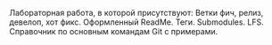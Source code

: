 Лабораторная работа, в которой присутствуют:
Ветки фич, релиз, девелоп, хот фикс.
Оформленный ReadMe.
Теги.
Submodules.
LFS.
Справочник по основным командам Git с примерами.